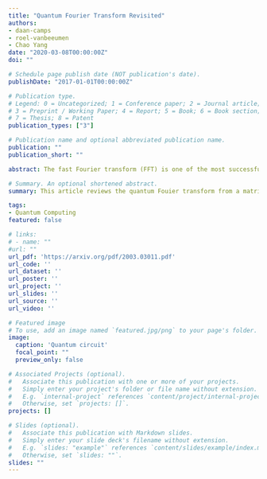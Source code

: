 ```yaml
---
title: "Quantum Fourier Transform Revisited"
authors:
- daan-camps
- roel-vanbeeumen
- Chao Yang
date: "2020-03-08T00:00:00Z"
doi: ""

# Schedule page publish date (NOT publication's date).
publishDate: "2017-01-01T00:00:00Z"

# Publication type.
# Legend: 0 = Uncategorized; 1 = Conference paper; 2 = Journal article;
# 3 = Preprint / Working Paper; 4 = Report; 5 = Book; 6 = Book section;
# 7 = Thesis; 8 = Patent
publication_types: ["3"]

# Publication name and optional abbreviated publication name.
publication: ""
publication_short: ""

abstract: The fast Fourier transform (FFT) is one of the most successful numerical algorithms of the 20th century and has found numerous applications in many branches of computational science and engineering. The FFT algorithm can be derived from a particular matrix decomposition of the discrete Fourier transform (DFT) matrix. In this paper, we show that the quantum Fourier transform (QFT) can be derived by further decomposing the diagonal factors of the FFT matrix decomposition into products of matrices with Kronecker product structure. We analyze the implication of this Kronecker product structure on the discrete Fourier transform of rank-1 tensors on a classical computer. We also explain why such a structure can take advantage of an important quantum computer feature that enables the QFT algorithm to attain an exponential speedup on a quantum computer over the FFT algorithm on a classical computer. Further, the connection between the matrix decomposition of the DFT matrix and a quantum circuit is made. We also discuss a natural extension of a radix-2 QFT decomposition to a radix-d QFT decomposition. No prior knowledge of quantum computing is required to understand what is presented in this paper. Yet, we believe this paper may help readers to gain some rudimentary understanding of the nature of quantum computing from a matrix computation point of view.

# Summary. An optional shortened abstract.
summary: This article reviews the quantum Fouier transform from a matrix analysis perspective.

tags:
- Quantum Computing
featured: false

# links:
# - name: ""
#url: ""
url_pdf: 'https://arxiv.org/pdf/2003.03011.pdf'
url_code: ''
url_dataset: ''
url_poster: ''
url_project: ''
url_slides: ''
url_source: ''
url_video: ''

# Featured image
# To use, add an image named `featured.jpg/png` to your page's folder. 
image:
  caption: 'Quantum circuit'
  focal_point: ""
  preview_only: false

# Associated Projects (optional).
#   Associate this publication with one or more of your projects.
#   Simply enter your project's folder or file name without extension.
#   E.g. `internal-project` references `content/project/internal-project/index.md`.
#   Otherwise, set `projects: []`.
projects: []

# Slides (optional).
#   Associate this publication with Markdown slides.
#   Simply enter your slide deck's filename without extension.
#   E.g. `slides: "example"` references `content/slides/example/index.md`.
#   Otherwise, set `slides: ""`.
slides: ""
---
```


